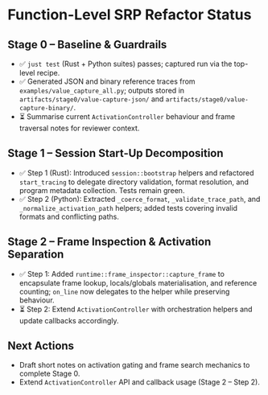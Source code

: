 # Function-Level SRP Refactor Status

## Stage 0 – Baseline & Guardrails
- ✅ `just test` (Rust + Python suites) passes; captured run via the top-level recipe.
- ✅ Generated JSON and binary reference traces from `examples/value_capture_all.py`; outputs stored in `artifacts/stage0/value-capture-json/` and `artifacts/stage0/value-capture-binary/`.
- ⏳ Summarise current `ActivationController` behaviour and frame traversal notes for reviewer context.

## Stage 1 – Session Start-Up Decomposition
- ✅ Step 1 (Rust): Introduced `session::bootstrap` helpers and refactored `start_tracing` to delegate directory validation, format resolution, and program metadata collection. Tests remain green.
- ✅ Step 2 (Python): Extracted `_coerce_format`, `_validate_trace_path`, and `_normalize_activation_path` helpers; added tests covering invalid formats and conflicting paths.

## Stage 2 – Frame Inspection & Activation Separation
- ✅ Step 1: Added `runtime::frame_inspector::capture_frame` to encapsulate frame lookup, locals/globals materialisation, and reference counting; `on_line` now delegates to the helper while preserving behaviour.
- ⏳ Step 2: Extend `ActivationController` with orchestration helpers and update callbacks accordingly.

## Next Actions
- Draft short notes on activation gating and frame search mechanics to complete Stage 0.
- Extend `ActivationController` API and callback usage (Stage 2 – Step 2).
